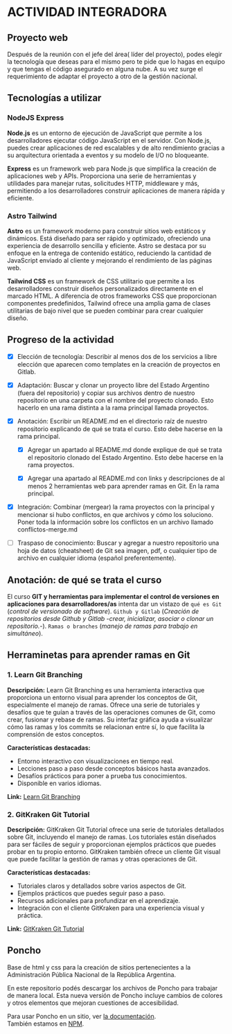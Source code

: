# ACTIVIDAD INTEGRADORA

## Proyecto web

Después de la reunión con el jefe del área( líder del proyecto), podes elegir la tecnología que deseas para el mismo pero te pide que lo hagas en equipo y que tengas el código asegurado en alguna nube. A su vez surge el requerimiento de adaptar el proyecto a otro de la gestión nacional.

## Tecnologías a utilizar

### NodeJS Express

**Node.js** es un entorno de ejecución de JavaScript que permite a los desarrolladores ejecutar código JavaScript en el servidor. Con Node.js, puedes crear aplicaciones de red escalables y de alto rendimiento gracias a su arquitectura orientada a eventos y su modelo de I/O no bloqueante.

**Express** es un framework web para Node.js que simplifica la creación de aplicaciones web y APIs. Proporciona una serie de herramientas y utilidades para manejar rutas, solicitudes HTTP, middleware y más, permitiendo a los desarrolladores construir aplicaciones de manera rápida y eficiente.

### Astro Tailwind

**Astro** es un framework moderno para construir sitios web estáticos y dinámicos. Está diseñado para ser rápido y optimizado, ofreciendo una experiencia de desarrollo sencilla y eficiente. Astro se destaca por su enfoque en la entrega de contenido estático, reduciendo la cantidad de JavaScript enviado al cliente y mejorando el rendimiento de las páginas web.

**Tailwind CSS** es un framework de CSS utilitario que permite a los desarrolladores construir diseños personalizados directamente en el marcado HTML. A diferencia de otros frameworks CSS que proporcionan componentes predefinidos, Tailwind ofrece una amplia gama de clases utilitarias de bajo nivel que se pueden combinar para crear cualquier diseño.

## Progreso de la actividad

- [x] Elección de tecnología: Describir al menos dos de los servicios a libre elección que aparecen como templates en la creación de proyectos en Gitlab.

- [x] Adaptación: Buscar y clonar un proyecto libre del Estado Argentino (fuera del repositorio) y copiar sus archivos dentro de nuestro repositorio en una carpeta con el nombre del proyecto clonado. Esto hacerlo en una rama distinta a la rama principal llamada proyectos.

- [x] Anotación: Escribir un README.md en el directorio raíz de nuestro repositorio explicando de qué se trata el curso. Esto debe hacerse en la rama principal.

  - [x] Agregar un apartado al README.md donde explique de qué se trata el repositorio clonado del Estado Argentino. Esto debe hacerse en la rama proyectos.

  - [x] Agregar una apartado al README.md con links y descripciones de al menos 2 herramientas web para aprender ramas en Git. En la rama principal.

- [x] Integración: Combinar (mergear) la rama proyectos con la principal y mencionar si hubo conflictos, en que archivos y cómo los soluciono. Poner toda la información sobre los conflictos en un archivo llamado conflictos-merge.md

- [ ] Traspaso de conocimiento: Buscar y agregar a nuestro repositorio una hoja de datos (cheatsheet) de Git sea imagen, pdf, o cualquier tipo de archivo en cualquier idioma (español preferentemente).

## Anotación: de qué se trata el curso

El curso **GIT y herramientas para implementar el control de versiones en aplicaciones para desarrolladores/as** intenta dar un vistazo de `qué es Git` (_control de versionado de software_). `Github y Gitlab` (_Creación de repositorios desde Github y Gitlab -crear, inicializar, asociar o clonar un repositorio.-_). `Ramas o branches` (_manejo de ramas para trabajo en simultáneo_).

## Herraminetas para aprender ramas en Git

### 1. Learn Git Branching

**Descripción:**
Learn Git Branching es una herramienta interactiva que proporciona un entorno visual para aprender los conceptos de Git, especialmente el manejo de ramas. Ofrece una serie de tutoriales y desafíos que te guían a través de las operaciones comunes de Git, como crear, fusionar y rebase de ramas. Su interfaz gráfica ayuda a visualizar cómo las ramas y los commits se relacionan entre sí, lo que facilita la comprensión de estos conceptos.

**Características destacadas:**

- Entorno interactivo con visualizaciones en tiempo real.
- Lecciones paso a paso desde conceptos básicos hasta avanzados.
- Desafíos prácticos para poner a prueba tus conocimientos.
- Disponible en varios idiomas.

**Link:**
[Learn Git Branching](https://learngitbranching.js.org/)

### 2. GitKraken Git Tutorial

**Descripción:**
GitKraken Git Tutorial ofrece una serie de tutoriales detallados sobre Git, incluyendo el manejo de ramas. Los tutoriales están diseñados para ser fáciles de seguir y proporcionan ejemplos prácticos que puedes probar en tu propio entorno. GitKraken también ofrece un cliente Git visual que puede facilitar la gestión de ramas y otras operaciones de Git.

**Características destacadas:**

- Tutoriales claros y detallados sobre varios aspectos de Git.
- Ejemplos prácticos que puedes seguir paso a paso.
- Recursos adicionales para profundizar en el aprendizaje.
- Integración con el cliente GitKraken para una experiencia visual y práctica.

**Link:**
[GitKraken Git Tutorial](https://www.gitkraken.com/learn/git/tutorials)

## Poncho

Base de html y css para la creación de sitios pertenecientes a la Administración Pública Nacional de la República Argentina.

En este repositorio podés descargar los archivos de Poncho para trabajar de manera local.
Esta nueva versión de Poncho incluye cambios de colores y otros elementos que mejoran cuestiones de accesibilidad.

Para usar Poncho en un sitio, ver [la documentación](http://argob.github.io/poncho).  
También estamos en [NPM](https://www.npmjs.com/package/ar-poncho).
